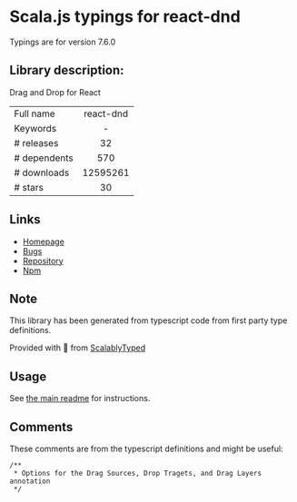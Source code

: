 
# Scala.js typings for react-dnd

Typings are for version 7.6.0

## Library description:
Drag and Drop for React

|                    |                 |
| ------------------ | :-------------: |
| Full name          | react-dnd |
| Keywords           | - |
| # releases         | 32 |
| # dependents       | 570 |
| # downloads        | 12595261 |
| # stars            | 30 |

## Links
- [Homepage](https://github.com/react-dnd/react-dnd#readme)
- [Bugs](https://github.com/react-dnd/react-dnd/issues)
- [Repository](https://github.com/react-dnd/react-dnd)
- [Npm](https://www.npmjs.com/package/react-dnd)
    


## Note
This library has been generated from typescript code from first party type definitions.

Provided with :purple_heart: from [ScalablyTyped](https://github.com/oyvindberg/ScalablyTyped)

## Usage
See [the main readme](../../readme.md) for instructions.

## Comments

These comments are from the typescript definitions and might be useful:
```
/**
 * Options for the Drag Sources, Drop Tragets, and Drag Layers annotation
 */

```

